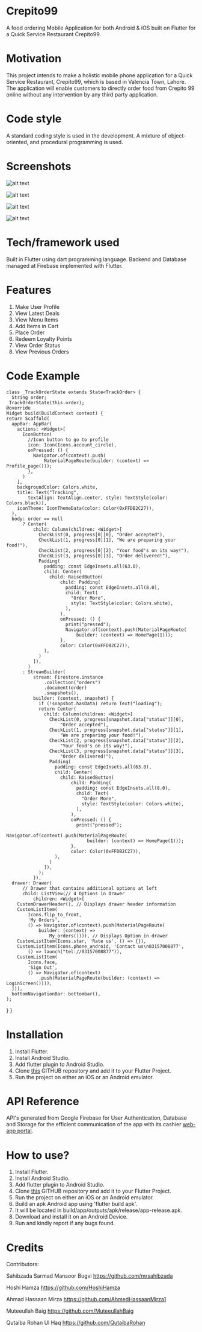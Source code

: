 # Crepito99

A food ordering Mobile Application for both Android & iOS built on Flutter for a Quick Service Restaurant Ćrepito99.

# Motivation

This project intends to make a holistic mobile phone application for a Quick Service Restaurant, Crepito99, which is based in Valencia Town, Lahore. The application will enable customers to directly order food from Crepito 99 online without any intervention by any third party application.

# Code style

A standard coding style is used in the development. A mixture of object-oriented, and procedural programming is used.

# Screenshots

![alt text](https://github.com/mrsahibzada/Images-for-ReadME/blob/master/rsz_logo_black_background.png)

![alt text](https://github.com/mrsahibzada/Images-for-ReadME/blob/master/WhatsApp%20Image%202020-05-08%20at%207.26.41%20AM.jpeg)

![alt text](https://github.com/mrsahibzada/Images-for-ReadME/blob/master/WhatsApp%20Image%202020-05-08%20at%207.26.42%20AM.jpeg)

![alt text](https://github.com/mrsahibzada/Images-for-ReadME/blob/master/WhatsApp%20Image%202020-05-08%20at%207.26.42%20AM%20(1).jpeg)


# Tech/framework used

Built in Flutter using dart programming language. Backend and Database managed at Firebase implemented with Flutter.

# Features

1. Make User Profile
2. View Latest Deals
3. View Menu Items
4. Add Items in Cart
5. Place Order
6. Redeem Loyalty Points
7. View Order Status
8. View Previous Orders 

# Code Example

    class _TrackOrderState extends State<TrackOrder> {
      String order;
    _TrackOrderState(this.order);
    @override
    Widget build(BuildContext context) {
    return Scaffold(
      appBar: AppBar(
        actions: <Widget>[
          IconButton(
            //Icon button to go to profile
            icon: Icon(Icons.account_circle),
            onPressed: () {
              Navigator.of(context).push(
                  MaterialPageRoute(builder: (context) => Profile_page()));
            },
          )
        ],
        backgroundColor: Colors.white,
        title: Text("Tracking",
            textAlign: TextAlign.center, style: TextStyle(color: Colors.black)),
        iconTheme: IconThemeData(color: Color(0xFFDB2C27)),
      ),
      body: order == null
          ? Center(
              child: Column(children: <Widget>[
                CheckList(0, progress[0][0], "Order accepted"),
                CheckList(1, progress[0][1], "We are preparing your food!"),
                CheckList(2, progress[0][2], "Your food's on its way!"),
                CheckList(3, progress[0][3], "Order delivered!"),
                Padding(
                  padding: const EdgeInsets.all(63.0),
                  child: Center(
                    child: RaisedButton(
                        child: Padding(
                          padding: const EdgeInsets.all(8.0),
                          child: Text(
                            "Order More",
                            style: TextStyle(color: Colors.white),
                          ),
                        ),
                        onPressed: () {
                          print("pressed");
                          Navigator.of(context).push(MaterialPageRoute(
                              builder: (context) => HomePage(1)));
                        },
                        color: Color(0xFFDB2C27)),
                  ),
                )
              ]),
            )
          : StreamBuilder(
              stream: Firestore.instance
                  .collection("orders")
                  .document(order)
                  .snapshots(),
              builder: (context, snapshot) {
                if (!snapshot.hasData) return Text("loading");
                return Center(
                  child: Column(children: <Widget>[
                    CheckList(0, progress[snapshot.data["status"]][0],
                        "Order accepted"),
                    CheckList(1, progress[snapshot.data["status"]][1],
                        "We are preparing your food!"),
                    CheckList(2, progress[snapshot.data["status"]][2],
                        "Your food's on its way!"),
                    CheckList(3, progress[snapshot.data["status"]][3],
                        "Order delivered!"),
                    Padding(
                      padding: const EdgeInsets.all(63.0),
                      child: Center(
                        child: RaisedButton(
                            child: Padding(
                              padding: const EdgeInsets.all(8.0),
                              child: Text(
                                "Order More",
                                style: TextStyle(color: Colors.white),
                              ),
                            ),
                            onPressed: () {
                              print("pressed");
                              Navigator.of(context).push(MaterialPageRoute(
                                  builder: (context) => HomePage(1)));
                            },
                            color: Color(0xFFDB2C27)),
                      ),
                    )
                  ]),
                );
              }),
      drawer: Drawer(
          // Drawer that contains additional options at left
          child: ListView(// 4 Options in Drawer
              children: <Widget>[
        CustomDrawerHeader(), // Displays drawer header information
        CustomListItem(
            Icons.flip_to_front,
            'My Orders',
            () => Navigator.of(context).push(MaterialPageRoute(
                builder: (context) =>
                    My_orders()))), // Displays Option in drawer
        CustomListItem(Icons.star, 'Rate us', () => {}),
        CustomListItem(Icons.phone_android, 'Contact us\n03157008877',
            () => launch("tel://03157008877")),
        CustomListItem(
            Icons.face,
            'Sign Out',
            () => Navigator.of(context)
                .push(MaterialPageRoute(builder: (context) => LoginScreen()))),
      ])),
      bottomNavigationBar: bottombar(),
    );
  }
}

# Installation

1. Install Flutter.
2. Install Android Studio.
3. Add flutter plugin to Android Studio.
4. Clone [this](https://github.com/mrsahibzada/Crepito99) GITHUB repository and add it to your Flutter Project.
5. Run the project on either an iOS or an Android emulator.

# API Reference

API's generated from Google Firebase for User Authentication, Database and Storage for the efficient communication of the app with its cashier [web-app portal](https://github.com/MuteeullahBaig/crepito99_web_app).

# How to use?

1. Install Flutter.
2. Install Android Studio.
3. Add flutter plugin to Android Studio.
4. Clone [this](https://github.com/mrsahibzada/Crepito99) GITHUB repository and add it to your Flutter Project.
5. Run the project on either an iOS or an Android emulator.
6. Build an apk Android app using 'flutter build apk'.
7. It will be located in build/app/outputs/apk/release/app-release.apk.
8. Download and install it on an Android Device.
9. Run and kindly report if any bugs found.

# Credits

Contributors:

Sahibzada Sarmad Mansoor Bugvi
https://github.com/mrsahibzada

Hoshi Hamza
https://github.com/HoshiHamza

Ahmad Hassaan Mirza
https://github.com/AhmedHassaanMirza1

Muteeullah Baig
https://github.com/MuteeullahBaig

Qutaiba Rohan Ul Haq
https://github.com/QutaibaRohan
